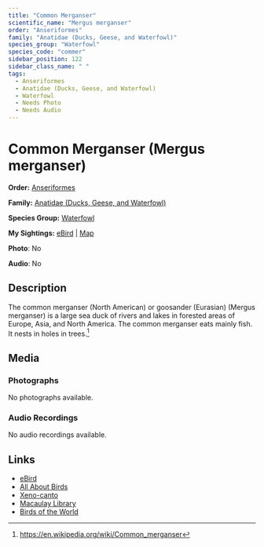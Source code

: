 ```yaml
---
title: "Common Merganser"
scientific_name: "Mergus merganser"
order: "Anseriformes"
family: "Anatidae (Ducks, Geese, and Waterfowl)"
species_group: "Waterfowl"
species_code: "commer"
sidebar_position: 122
sidebar_class_name: " "
tags: 
  - Anseriformes
  - Anatidae (Ducks, Geese, and Waterfowl)
  - Waterfowl
  - Needs Photo
  - Needs Audio
---
```


# Common Merganser (Mergus merganser)

**Order:** [Anseriformes](/tags/anseriformes)

**Family:** [Anatidae (Ducks, Geese, and Waterfowl)](/tags/anatidae-ducks-geese-and-waterfowl)

**Species Group:** [Waterfowl](/tags/waterfowl)

**My Sightings:** [eBird](https://ebird.org/lifelist?r=world&time=life&spp=commer) | [Map](/map?species_code=commer)

**Photo**: No 

**Audio**: No

## Description
The common merganser (North American) or goosander (Eurasian) (Mergus merganser) is a large sea duck of rivers and lakes in forested areas of Europe, Asia, and North America. The common merganser eats mainly fish.  It nests in holes in trees.[^1]

[^1]: https://en.wikipedia.org/wiki/Common_merganser

## Media
### Photographs
No photographs available.

### Audio Recordings
No audio recordings available.

## Links
* [eBird](https://ebird.org/species/commer) 
* [All About Birds](https://www.allaboutbirds.org/guide/commer) 
* [Xeno-canto](https://www.xeno-canto.org/species/mergus-merganser) 
* [Macaulay Library](https://search.macaulaylibrary.org/catalog?taxonCode=commer&sort=rating_rank_desc)
* [Birds of the World](https://birdsoftheworld.org/bow/species/commer)
